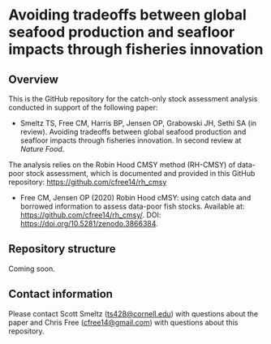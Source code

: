 # Avoiding tradeoffs between global seafood production and seafloor impacts through fisheries innovation

## Overview

This is the GitHub repository for the catch-only stock assessment analysis conducted in support of the following paper:

* Smeltz TS, Free CM, Harris BP, Jensen OP, Grabowski JH, Sethi SA (in review). Avoiding tradeoffs between global seafood production and seafloor impacts through fisheries innovation. In second review at _Nature Food_.

The analysis relies on the Robin Hood CMSY method (RH-CMSY) of data-poor stock assessment, which is documented and provided in this GitHub repository: https://github.com/cfree14/rh_cmsy

* Free CM, Jensen OP (2020) Robin Hood cMSY: using catch data and borrowed information to assess data-poor fish stocks. Available at: https://github.com/cfree14/rh_cmsy/. DOI: https://doi.org/10.5281/zenodo.3866384.


## Repository structure

Coming soon.


## Contact information

Please contact Scott Smeltz (ts428@cornell.edu) with questions about the paper and Chris Free (cfree14@gmail.com) with questions about this repository.
